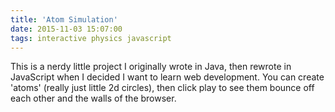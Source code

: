 ```yaml
---
title: 'Atom Simulation'
date: 2015-11-03 15:07:00
tags: interactive physics javascript
---
```

This is a nerdy little project I originally wrote in Java, then rewrote in JavaScript when I decided I want to learn web development. You can create 'atoms' (really just little 2d circles), then click play to see them bounce off each other and the walls of the browser.
